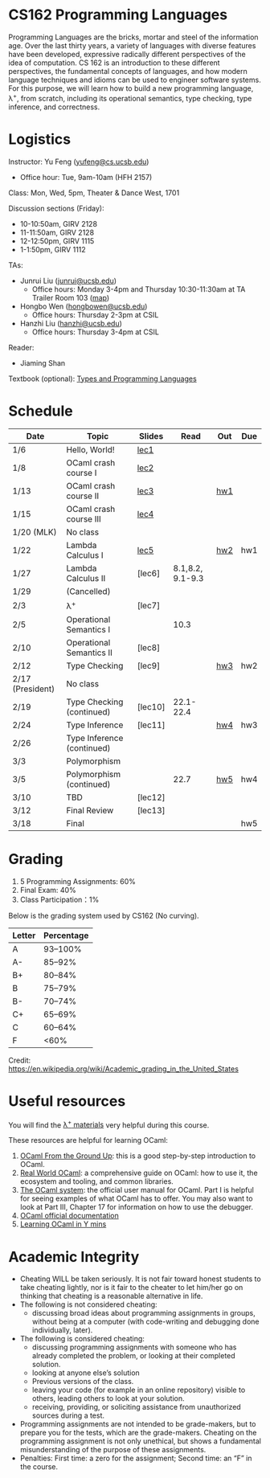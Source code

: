 # CS162 Programming Languages

Programming Languages are the bricks, mortar and steel of the information age. Over the last thirty years, a variety of languages with diverse features have been developed, expressive radically different perspectives of the idea of computation. CS 162 is an introduction to these different perspectives, the fundamental concepts of languages, and how modern language techniques and idioms can be used to engineer software systems. For this purpose, we will learn how to build a new programming language, λ<sup>+</sup>, from scratch, including its operational semantics, type checking, type inference, and correctness.

# Logistics
Instructor: Yu Feng (yufeng@cs.ucsb.edu)
- Office hour: Tue, 9am-10am (HFH 2157)

Class: Mon, Wed, 5pm, Theater & Dance West, 1701 

Discussion sections (Friday):
- 10-10:50am, GIRV 2128
- 11-11:50am, GIRV 2128
- 12-12:50pm, GIRV 1115
- 1-1:50pm, GIRV 1112

TAs:
- Junrui Liu ([junrui@ucsb.edu](mailto:junrui@ucsb.edu))
  - Office hours: Monday 3-4pm and Thursday 10:30-11:30am at TA Trailer Room 103 ([map](https://ucsb-cs8.github.io/w20/info/mentorPhotos/trailer-map.png))
- Hongbo Wen ([hongbowen@ucsb.edu](mailto:hongbowen@ucsb.edu))
  - Office hours: Thursday 2-3pm at CSIL
- Hanzhi Liu ([hanzhi@ucsb.edu](mailto:hanzhi@ucsb.edu))
  - Office hours: Thursday 3-4pm at CSIL

Reader:
- Jiaming Shan


Textbook (optional): [Types and Programming Languages](https://www.amazon.com/Types-Programming-Languages-MIT-Press/dp/0262162091)

# Schedule 
| Date             | Topic                      | Slides                        | Read             | Out                    | Due |
| ---------------- | -------------------------- | ----------------------------- | ---------------- | ---------------------- | --- |
| 1/6              | Hello, World!              | [lec1](lectures/lecture1.pdf) |                  |                        |     |
| 1/8              | OCaml crash course I       | [lec2](lectures/lecture2.pdf) |                  |                        |     |
| 1/13             | OCaml crash course II      | [lec3](lectures/lecture3.pdf) |                  | [hw1](./homework/hw1/) |     |
| 1/15             | OCaml crash course III     | [lec4](lectures/lecture4.pdf) |                  |                        |     |
| 1/20 (MLK)       | No class                   |                               |                  |                        |     |
| 1/22             | Lambda Calculus I          | [lec5](lectures/lecture5.pdf) |                  | [hw2](./homework/hw2)  | hw1 |
| 1/27             | Lambda Calculus II         | [lec6]                        | 8.1,8.2, 9.1-9.3 |                        |     |
| 1/29             | (Cancelled)                |                               |                  |                        |     |
| 2/3              | λ<sup>+</sup>              | [lec7]                        |                  |                        |     |
| 2/5              | Operational Semantics I    |                               | 10.3             |                        |     |
| 2/10             | Operational Semantics II   | [lec8]                        |                  |                        |     |
| 2/12             | Type Checking              | [lec9]                        |                  | [hw3](./homework/hw3)  | hw2 |
| 2/17 (President) | No class                   |                               |                  |                        |     |
| 2/19             | Type Checking  (continued) | [lec10]                       | 22.1-22.4        |                        |     |
| 2/24             | Type Inference             | [lec11]                       |                  | [hw4](./homework/hw4)  | hw3 |
| 2/26             | Type Inference (continued) |                               |                  |                        |     |
| 3/3              | Polymorphism               |                               |                  |                        |     |
| 3/5              | Polymorphism (continued)   |                               | 22.7             | [hw5](./homework/hw5)  | hw4 |
| 3/10             | TBD                        | [lec12]                       |                  |                        |     |
| 3/12             | Final Review               | [lec13]                       |                  |                        |     |
| 3/18             | Final                      |                               |                  |                        | hw5 |

# Grading

1. 5 Programming Assignments: 60%
2. Final Exam: 40%
3. Class Participation：1%

Below is the grading system used by CS162 (No curving).

| Letter | Percentage |
| ------ | ---------- |
| A      | 93–100%    |
| A-     | 85–92%     |
| B+     | 80–84%     |
| B      | 75–79%     |
| B-     | 70–74%     |
| C+     | 65–69%     |
| C      | 60–64%     |
| F      | <60%       |

Credit: https://en.wikipedia.org/wiki/Academic_grading_in_the_United_States


# Useful resources

You will find the [λ<sup>+</sup> materials](./homework/lamp.pdf) very helpful during
this course.

These resources are helpful for learning OCaml:

1. [OCaml From the Ground Up](https://ocamlbook.org/): this is a good
   step-by-step introduction to OCaml.
2. [Real World OCaml](https://dev.realworldocaml.org/guided-tour.html): a
   comprehensive guide on OCaml: how to use it, the ecosystem and tooling, and
   common libraries.
3. [The OCaml system](https://ocaml.org/releases/4.11/htmlman/index.html): the
   official user manual for OCaml. Part I is helpful for seeing examples of what
   OCaml has to offer. You may also want to look at Part III, Chapter 17 for
   information on how to use the debugger.
4. [OCaml official documentation](https://ocaml.org/learn/)
5. [Learning OCaml in Y mins](https://learnxinyminutes.com/docs/ocaml/)


# Academic Integrity
- Cheating WILL be taken seriously. It is not fair toward honest students to take cheating lightly, nor is it fair to the cheater to let him/her go on thinking that cheating is a reasonable alternative in life.
- The following is not considered cheating:
   - discussing broad ideas about programming assignments in groups, without being at a computer (with code-writing and debugging done individually, later).
- The following is considered cheating:
   - discussing programming assignments with someone who has already completed the problem, or looking at their completed solution.
   - looking at anyone else’s solution
   - Previous versions of the class.
   - leaving your code (for example in an online repository) visible to others, leading others to look at your solution.
   - receiving, providing, or soliciting assistance from unauthorized sources during a test.
- Programming assignments are not intended to be grade-makers, but to prepare you for the tests, which are the grade-makers. Cheating on the programming assignment is not only unethical, but shows a fundamental misunderstanding of the purpose of these assignments.
- Penalties: First time: a zero for the assignment; Second time: an “F” in the course.

